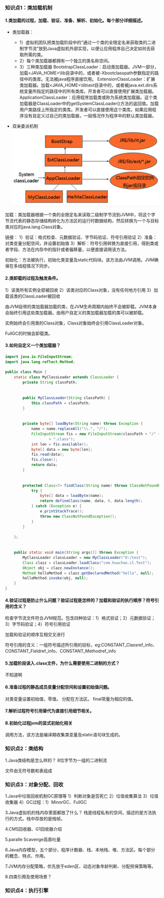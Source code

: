 ### 知识点1：类加载机制
#### 1.类加载的过程，加载、验证、准备、解析、初始化。每个部分详细描述。

- 类加载器：
    - 1）虚拟机团队把类加载阶段中的“通过一个类的全限定名来获取类的二进制字节流”放到Java虚拟机外部实现，以便让应用程序自己决定如何去获取所需的类。
    - 2）每个类加载器都拥有一个独立的类名称空间。
    - 3）三种类加载器
      BootstrapClassLoader：启动类加载器。JVM一部分，加载<JAVA_HOME>\lib目录中的，或者被-Xbootclasspath参数指定的路径中的类库。无法被java程序直接饮用。
      ExtensionClassLoader：扩展类加载器。加载<JAVA_HOME>\lib\ext目录中的，或者被java.ext.dirs系统变量所指定的路径中的所有类库。开发者可以直接使用扩展类加载器。
      ApplicationClassLoader：应用程序加载类或称为系统类加载器。这个类加载器是ClassLoader中的getSystemClassLoader()方法的返回值。加载用户类路径上所指定的类库。开发者可以直接使用这个类库。如果应用程序没有自定义过自己的类加载器，一般情况作为程序中的默认类加载器。

- 双亲委派机制
![双亲委派机制](https://github.com/Leeyuanlong/pict_bank/blob/master/java/deep_leraning_jvm/%E5%8F%8C%E4%BA%B2%E5%A7%94%E6%B4%BE%E6%9C%BA%E5%88%B6.png)


加载：类加载器根据一个类的全限定名来读取二级制字节流到JVM中，将这个字节流代表的静态存储结构转化为方法区的运行时数据结构，然后转换为一个与目标类对应的java.lang.Class对象。
    

链接：
    1）验证：格式检查、元数据验证、字节码验证、符号引用验证
    2）准备：对类变量分配空间，并设置初始值
    3）解析：符号引用转换为直接引用，得到类或者字段、方法在内存中的指针或者偏移量，以便直接调用该方法。

初始化：<clinit>方法被执行，初始化类变量及static代码块。该方法由JVM调用。JVM确保在多线程情况下同步。

#### 2.类卸载的过程及触发条件。
1）该类所有实例全部被回收
2）该类对应的Class对象，没有任何地方引用
3）加载该类的ClassLoader被回收

由JVM自带的类加载器加载的类，在JVM生命周期内始终不会被卸载。JVM本身会始终引用这些类加载器。由用户自定义的类加载器加载的类可以被卸载。

实例始终会引用类的Class对象，Class对象始终会引用ClassLoader对象。

FullGC的时候会卸载类。

#### 3.如何自定义一个类加载器？

```java
import java.io.FileInputStream;
import java.lang.reflect.Method;

public class Main {
    static class MyClassLoader extends ClassLoader {
        private String classPath;


        public MyClassLoader(String classPath) {
            this.classPath = classPath;
        }


        private byte[] loadByte(String name) throws Exception {
            name = name.replaceAll("\\.", "/");
            FileInputStream fis = new FileInputStream(classPath + "/" + name
                    + ".class");
            int len = fis.available();
            byte[] data = new byte[len];
            fis.read(data);
            fis.close();
            return data;
        }


        protected Class<?> findClass(String name) throws ClassNotFoundException {
            try {
                byte[] data = loadByte(name);
                return defineClass(name, data, 0, data.length);
            } catch (Exception e) {
                e.printStackTrace();
                throw new ClassNotFoundException();
            }
        }

    };


    public static void main(String args[]) throws Exception {
        MyClassLoader classLoader = new MyClassLoader("D:/test");
        Class clazz = classLoader.loadClass("com.huachao.cl.Test");
        Object obj = clazz.newInstance();
        Method helloMethod = clazz.getDeclaredMethod("hello", null);
        helloMethod.invoke(obj, null);
    }
}
```


#### 4.验证过程是防止什么问题？验证过程是怎样的？加载和验证的执行顺序？符号引用的含义？
检查字节流文件符合JVM规范。包含四种验证：1）格式验证；2）元数据验证；3）字节码验证；4）符号引用验证

加载和验证的顺序互相交叉进行

符号引用的含义：一组符号描述所引用的目标，eg:CONSTANT_Classref_info、CONSTANT_Fieldref_info、CONSTANT_Methodref_info

#### 5.加载阶段读入.class文件，为什么需要使用二进制的方式？
不知道啊

#### 6.准备过程的静态成员变量分配空间和设置初始值问题。
对类变量设置初始值，零值。
分配在方法区。
final常量为相应的值。

#### 7.解析过程符号引用替代为直接引用细节相关。

#### 8.初始化过程jvm的显式初始化相关
调用<clinit>方法，该方法是编译期收集类变量及static语句块生成的。

### 知识点2：类结构
1.Java类结构是怎么样的？
8位字节为一组的二进制流

文件由无符号数和表组成

### 知识点3：对象分配、回收
1.Java中垃圾回收机制GC原理等
1）判断对象是否死亡
2）垃圾收集算法
3）垃圾收集器
4）GC过程：1）MinorGC、FullGC

3.Java虚拟机的栈内存里面都放了什么？
栈是线程私有的空间，描述的是方法执行的方式。栈中存放的是栈帧。

4.CMS回收器、G1回收器介绍

5.paralle Scavenge高吞吐量

6.Java内存模型，五个部分，程序计数器、栈、本地栈、堆、方法区。每个部分的概念、特点、作用。



7.JVM内存分配策略，优先放于eden区、动态对象年龄判断、分配担保策略等。

8.四类引用及使用场景？

### 知识点4：执行引擎

